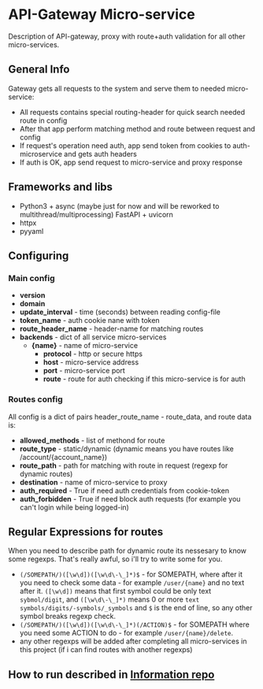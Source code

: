 # API-Gateway Micro-service

Description of API-gateway, proxy with route+auth validation for all other micro-services.

## General Info

Gateway gets all requests to the system and serve them to needed micro-service:
-   All requests contains special routing-header for quick search needed route in config
-   After that app perform matching method and route between request and config
-   If request's operation need auth, app send token from cookies to auth-microservice and gets auth headers
-   If auth is OK, app send request to micro-service and proxy response


## Frameworks and libs

-   Python3 + async (maybe just for now and will be reworked to multithread/multiprocessing) FastAPI + uvicorn
-   httpx
-   pyyaml

## Configuring

### Main config

-   **version**
-   **domain**
-   **update_interval** - time (seconds) between reading config-file
-   **token_name** - auth cookie nane with token
-   **route_header_name** - header-name for matching routes
-   **backends** - dict of all service micro-services
    -   **{name}** - name of micro-service
        -   **protocol** - http or secure https
        -   **host** - micro-service address
        -   **port** - micro-service port
        -   **route** - route for auth checking if this micro-service is for auth

### Routes config

All config is a dict of pairs header_route_name - route_data, and route data is:
-   **allowed_methods** - list of methond for route
-   **route_type** - static/dynamic (dynamic means you have routes like /account/{account_name})
-   **route_path** - path for matching with route in request (regexp for dynamic routes)
-   **destination** - name of micro-service to proxy
-   **auth_required** - True if need auth credentials from cookie-token
-   **auth_forbidden** - True if need block auth requests (for example you can't login while being logged-in)

## Regular Expressions for routes

When you need to describe path for dynamic route its nessesary to know some regexps. That's really awful, so i'll try to write some for you.

-   `(/SOMEPATH/)([\w\d])([\w\d\-\_]*)$` - for SOMEPATH, where after it you need to check some data - for example `/user/{name}` and no text after it. `([\w\d])` means that first symbol could be only text `sybmol/digit`, and `([\w\d\-\_]*)` means 0 or more `text symbols/digits/-symbols/_symbols` and `$` is the end of line, so any other symbol breaks regexp check.
-   `(/SOMEPATH/)([\w\d])([\w\d\-\_]*)(/ACTION)$` - for SOMEPATH where you need some ACTION to do - for example `/user/{name}/delete`.
-   any other regexps will be added after completing all micro-services in this project (if i can find routes with another regexps)

## How to run described in [Information repo]


[//]: # (These are reference links used in the body of this note and get stripped out when the markdown processor does its job. There is no need to format nicely because it shouldn't be seen. Thanks SO - http://stackoverflow.com/questions/4823468/store-comments-in-markdown-syntax)

   [Information repo]: <https://github.com/CoEvDi/service-info#backend-installing>
